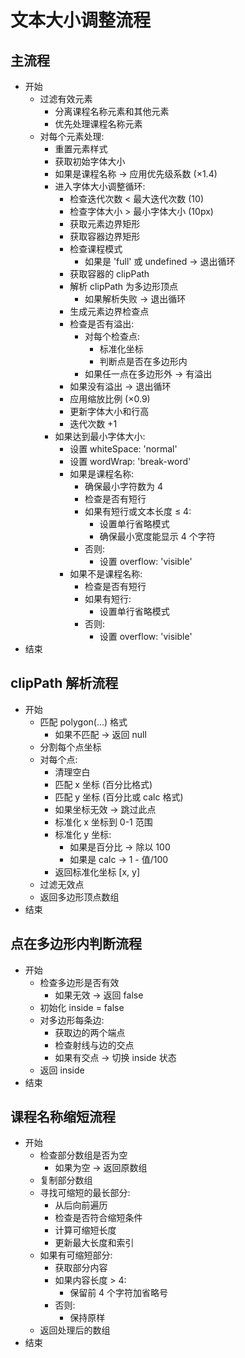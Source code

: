 # 文本大小调整流程
<!--这个文档我懒得写了，懂的都懂 -->
## 主流程

- 开始
  - 过滤有效元素
    - 分离课程名称元素和其他元素
    - 优先处理课程名称元素
  - 对每个元素处理:
    - 重置元素样式
    - 获取初始字体大小
    - 如果是课程名称 -> 应用优先级系数 (×1.4)
    - 进入字体大小调整循环:
      - 检查迭代次数 < 最大迭代次数 (10)
      - 检查字体大小 > 最小字体大小 (10px)
      - 获取元素边界矩形
      - 获取容器边界矩形
      - 检查课程模式
        - 如果是 'full' 或 undefined -> 退出循环
      - 获取容器的 clipPath
      - 解析 clipPath 为多边形顶点
        - 如果解析失败 -> 退出循环
      - 生成元素边界检查点
      - 检查是否有溢出:
        - 对每个检查点:
          - 标准化坐标
          - 判断点是否在多边形内
        - 如果任一点在多边形外 -> 有溢出
      - 如果没有溢出 -> 退出循环
      - 应用缩放比例 (×0.9)
      - 更新字体大小和行高
      - 迭代次数 +1
    - 如果达到最小字体大小:
      - 设置 whiteSpace: 'normal'
      - 设置 wordWrap: 'break-word'
      - 如果是课程名称:
        - 确保最小字符数为 4
        - 检查是否有短行
        - 如果有短行或文本长度 ≤ 4:
          - 设置单行省略模式
          - 确保最小宽度能显示 4 个字符
        - 否则:
          - 设置 overflow: 'visible'
      - 如果不是课程名称:
        - 检查是否有短行
        - 如果有短行:
          - 设置单行省略模式
        - 否则:
          - 设置 overflow: 'visible'
- 结束

## clipPath 解析流程

- 开始
  - 匹配 polygon(...) 格式
    - 如果不匹配 -> 返回 null
  - 分割每个点坐标
  - 对每个点:
    - 清理空白
    - 匹配 x 坐标 (百分比格式)
    - 匹配 y 坐标 (百分比或 calc 格式)
    - 如果坐标无效 -> 跳过此点
    - 标准化 x 坐标到 0-1 范围
    - 标准化 y 坐标:
      - 如果是百分比 -> 除以 100
      - 如果是 calc -> 1 - 值/100
    - 返回标准化坐标 [x, y]
  - 过滤无效点
  - 返回多边形顶点数组
- 结束

## 点在多边形内判断流程

- 开始
  - 检查多边形是否有效
    - 如果无效 -> 返回 false
  - 初始化 inside = false
  - 对多边形每条边:
    - 获取边的两个端点
    - 检查射线与边的交点
    - 如果有交点 -> 切换 inside 状态
  - 返回 inside
- 结束

## 课程名称缩短流程

- 开始
  - 检查部分数组是否为空
    - 如果为空 -> 返回原数组
  - 复制部分数组
  - 寻找可缩短的最长部分:
    - 从后向前遍历
    - 检查是否符合缩短条件
    - 计算可缩短长度
    - 更新最大长度和索引
  - 如果有可缩短部分:
    - 获取部分内容
    - 如果内容长度 > 4:
      - 保留前 4 个字符加省略号
    - 否则:
      - 保持原样
  - 返回处理后的数组
- 结束